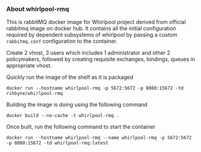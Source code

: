 ### About whirlpool-rmq

This is rabbitMQ docker image for Whirlpool project derived from official rabbitmq image on docker hub.
It contains all the initial configuration required by dependent subsystems of whirlpool by passing
a custom `rabbitmq.conf` configuration to the container.

Create 2 vhost, 3 users which includes 1 administrator and other 2 policymakers, followed by creating
requisite exchanges, bindings, queues in appropriate vhost.

Quickly run the image of the shelf as it is packaged

`
docker run --hostname whirlpool-rmq -p 5672:5672 -p 8080:15672 -td rihbyne/whirlpool-rmq
`

Building the image is doing using the following command

`
docker build --no-cache -t whirlpool-rmq .
`

Once built, run the following command to start the container

`
docker run --hostname whirlpool-rmq --name whirlpool-rmq -p 5672:5672 -p 8080:15672 -td whirlpool-rmq:latest
`
